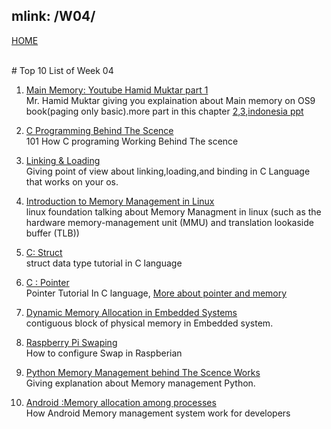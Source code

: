 mlink: /W04/
---
[HOME](../)

<br>
# Top 10 List of Week 04

1. [Main Memory: Youtube Hamid Muktar part 1](https://www.youtube.com/watch?v=Jy_teuaj7Ic)<br>
Mr. Hamid Muktar giving you explaination about Main memory on OS9 book(paging only basic).more part in this chapter [2](https://www.youtube.com/watch?v=8Zw4gIqqZe0),[3](https://www.youtube.com/watch?v=gUSOVZK7PaU),[indonesia ppt](https://dinus.ac.id/repository/docs/ajar/8.-Memori-Utama_.ppt)

2. [C Programming Behind The Scence](https://www.geeksforgeeks.org/compiling-a-c-program-behind-the-scenes/)<br>
101 How C programing Working Behind The scence

3. [Linking & Loading](http://www.cs.fsu.edu/~baker/opsys/notes/linking.html)<br>
Giving point of view about linking,loading,and binding in C Language that works on your os.

4. [Introduction to Memory Management in Linux](https://en.wikipedia.org/wiki/4)<br>
linux foundation talking about Memory Managment in linux (such as the hardware memory-management unit (MMU) and translation lookaside buffer (TLB))

5. [C: Struct](https://www.programiz.com/c-programming/c-structures)<br>
struct data type tutorial in C language

6. [C : Pointer](https://www.programiz.com/c-programming/c-pointers)<br>
Pointer Tutorial In C language, [More about pointer and memory](http://cslibrary.stanford.edu/102/PointersAndMemory.pdf)

7. [Dynamic Memory Allocation in Embedded Systems ](http://www.embeddedlinux.org.cn/rtconforembsys/5107final/LiB0080.html)<br>
contiguous block of physical memory in Embedded system.

8. [Raspberry Pi Swaping](https://nebl.io/neblio-university/enabling-increasing-raspberry-pi-swap/)<br>
How to configure Swap in Raspberian

9. [Python Memory Management behind The Scence Works](https://realpython.com/python-memory-management/)<br>
Giving explanation about Memory management Python. 

10. [Android :Memory allocation among processes](https://developer.android.com/topic/performance/memory-management)<br>
How Android Memory management system work for developers
